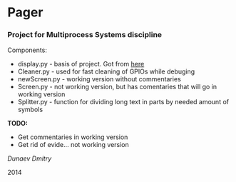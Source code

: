 # Pager

### Project for Multiprocess Systems discipline

Components:

  * display.py - basis of project. Got from [here](http://www.rpiblog.com/2012/11/interfacing-16x2-lcd-with-raspberry-pi.html)
  * Cleaner.py - used for fast cleaning of GPIOs while debuging
  * newScreen.py - working version without commentaries
  * Screen.py - not working version, but has comentaries that will go in working version
  * Splitter.py - function for dividing long text in parts by needed amount of symbols

**TODO:**

  * Get commentaries in working version
  * Get rid of evide... not working version

*Dunaev Dmitry*

2014
